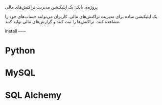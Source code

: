 پروژه‌ی بانک: یک اپلیکیشن مدیریت تراکنش‌های مالی

یک اپلیکیشن ساده برای مدیریت تراکنش‌های مالی. کاربران می‌توانند حساب‌های خود را مشاهده کنند، تراکنش‌ها را ثبت کنند و گزارش‌های مالی تولید کنند.


install ----    

# Python

# MySQL

# SQL Alchemy
